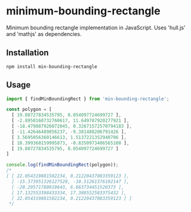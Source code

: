 # minimum-bounding-rectangle
Minimum bounding rectangle implementation in JavaScript. Uses 'hull.js' and 'mathjs' as dependencies.

## Installation
```
npm install min-bounding-rectangle
```

## Usage

```javascript
import { findMinBoundingRect } from 'min-bounding-rectangle';

const polygon = [
  [ 19.80727834535795, 8.054097724699727 ],
  [ -2.8950160732760617, 11.649787920277921 ],
  [ -18.479887926072045, 0.32671572570794183 ],
  [ -11.42646489856237, -9.381488206791426 ],
  [ 3.5695056360146613, 1.5137221352940706 ],
  [ 18.399368159995873, -0.8350973406565108 ],
  [ 19.80727834535795, 8.054097724699727 ]
]

console.log(findMinBoundingRect(polygon));
/*
[ [ 22.054319881502234, 0.21220437083359123 ],
  [ -15.373951326127528, -10.51261376102147 ],
  [ -20.29571780919643, 6.663734451520373 ],
  [ 17.132553398433334, 17.388552583375432 ],
  [ 22.054319881502234, 0.21220437083359123 ] ]
 */
```
